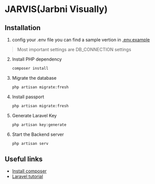 # JARVIS(Jarbni Visually)


## Installation
1. config your .env file you can find a sample vertion in [.env.example](.env.example)
> Most important settings are DB_CONNECTION settings 
2. Install PHP dependency 
    ```sh
    composer install
    ```
3. Migrate the database 
    ```sh
    php artisan migrate:fresh
    ```
4. Install passport
    ```sh
    php artisan migrate:fresh
    
5. Generate Laravel Key
    ```sh
    php artisan key:generate
    ```
6. Start the  Backend server  
    ```sh
    php artisan serv
    ```

## Useful links
+ [Install composer](http://webdevzoom.com/how-to-install-composer-on-windows/)
+ [Laravel tutorial](https://laracasts.com/series/laravel-from-scratch-2018)
